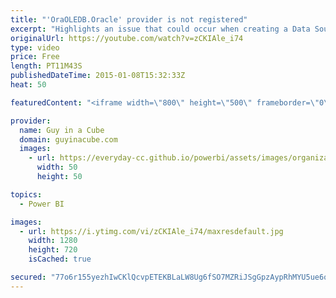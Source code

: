 ```yaml
---
title: "'OraOLEDB.Oracle' provider is not registered"
excerpt: "Highlights an issue that could occur when creating a Data Source within Power BI Admin Center.  Oracle Provider downloads -  64-bit Oracle Data Access Components (ODAC) http://www.oracle.com/technetwork/database/windows/downloads/index-090165.html  32-bit Oracle Data Access Components (ODAC) http://www.oracle.com/technetwork/topics/dotnet/utilsoft-086879.html"
originalUrl: https://youtube.com/watch?v=zCKIAle_i74
type: video
price: Free
length: PT11M43S
publishedDateTime: 2015-01-08T15:32:33Z
heat: 50

featuredContent: "<iframe width=\"800\" height=\"500\" frameborder=\"0\" src=\"https://www.youtube.com/embed/zCKIAle_i74\" allow=\"accelerometer; autoplay; encrypted-media; gyroscope; picture-in-picture\" allowfullscreen></iframe>"

provider:
  name: Guy in a Cube
  domain: guyinacube.com
  images:
    - url: https://everyday-cc.github.io/powerbi/assets/images/organizations/guyinacube.com-50x50.jpg
      width: 50
      height: 50

topics:
  - Power BI

images:
  - url: https://i.ytimg.com/vi/zCKIAle_i74/maxresdefault.jpg
    width: 1280
    height: 720
    isCached: true

secured: "77o6r155yezhIwCKlQcvpETEKBLaLW8Ug6fSO7MZRiJSgGpzAypRhMYU5ue6oF+XzLpalrg7ac4xIzlM1oiRA4GD5KgS4yUm0rFUZfKk0lvhZc2rnIqPO3iC8ss3EhEQxcidYebfP1lVpT0sot2k8gtwmZVH5kWoM/7vsByz9WSVJa/T36iuCXUK0J1rGn2B9nyrJAzh8CP8cUTCtMOgP5ZfE49sDx8VvdNajKHHBlL6qIZ5U+1+EfeL/wuGFE00A8Id7HNyn1rij1FX37v6sfwWl94RW/iihAm7Dn51aL6HofYcNQXrLMuhL8qgslmxJSQnz60v93/m3xH+zPG+NuQ1SB51o9qAhm6kUzgvF4Dnq7oCYOU9Jod4TFxLl9+BUe2hfA0km4uj/XiDukDC/VxuuWZJKHSlOVVbjsxycag=;ORogOenWaVLvzZvRj2xBlA=="
---
```


